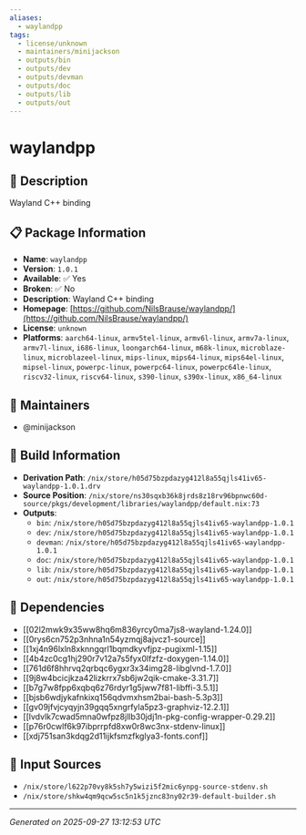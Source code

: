 ```yaml
---
aliases:
  - waylandpp
tags:
  - license/unknown
  - maintainers/minijackson
  - outputs/bin
  - outputs/dev
  - outputs/devman
  - outputs/doc
  - outputs/lib
  - outputs/out
---
```


# waylandpp

## 📝 Description

Wayland C++ binding

## 📋 Package Information

- **Name**: `waylandpp`
- **Version**: `1.0.1`
- **Available**: ✅ Yes
- **Broken**: ✅ No
- **Description**: Wayland C++ binding
- **Homepage**: [https://github.com/NilsBrause/waylandpp/](https://github.com/NilsBrause/waylandpp/)
- **License**: `unknown`
- **Platforms**: `aarch64-linux`, `armv5tel-linux`, `armv6l-linux`, `armv7a-linux`, `armv7l-linux`, `i686-linux`, `loongarch64-linux`, `m68k-linux`, `microblaze-linux`, `microblazeel-linux`, `mips-linux`, `mips64-linux`, `mips64el-linux`, `mipsel-linux`, `powerpc-linux`, `powerpc64-linux`, `powerpc64le-linux`, `riscv32-linux`, `riscv64-linux`, `s390-linux`, `s390x-linux`, `x86_64-linux`
## 👥 Maintainers

- @minijackson


## 🔧 Build Information

- **Derivation Path**: `/nix/store/h05d75bzpdazyg412l8a55qjls41iv65-waylandpp-1.0.1.drv`
- **Source Position**: `/nix/store/ns30sqxb36k8jrds8z18rv96bpnwc60d-source/pkgs/development/libraries/waylandpp/default.nix:73`
- **Outputs**:
  - `bin`:  `/nix/store/h05d75bzpdazyg412l8a55qjls41iv65-waylandpp-1.0.1`
  - `dev`:  `/nix/store/h05d75bzpdazyg412l8a55qjls41iv65-waylandpp-1.0.1`
  - `devman`:  `/nix/store/h05d75bzpdazyg412l8a55qjls41iv65-waylandpp-1.0.1`
  - `doc`:  `/nix/store/h05d75bzpdazyg412l8a55qjls41iv65-waylandpp-1.0.1`
  - `lib`:  `/nix/store/h05d75bzpdazyg412l8a55qjls41iv65-waylandpp-1.0.1`
  - `out`:  `/nix/store/h05d75bzpdazyg412l8a55qjls41iv65-waylandpp-1.0.1`

## 🔗 Dependencies

- [[02l2mwk9x35ww8hq6m836yrcy0ma7js8-wayland-1.24.0]]
- [[0rys6cn752p3nhna1n54yzmqj8ajvcz1-source]]
- [[1xj4n96lxln8xknngqrl1bqmdkyvfjpz-pugixml-1.15]]
- [[4b4zc0cg1hj290r7v12a7s5fyx0lfzfz-doxygen-1.14.0]]
- [[761d6f8hhrvq2qrbqc6ygxr3x34img28-libglvnd-1.7.0]]
- [[9j8w4bcicjkza42lizkrrx7sb6jw2qik-cmake-3.31.7]]
- [[b7g7w8fpp6xqbq6z76rdyr1g5jww7f81-libffi-3.5.1]]
- [[bjsb6wdjykafnkixq156qdvmxhsm2bai-bash-5.3p3]]
- [[gv09jfvjcyqyjn39gqq5xngrfyla5pz3-graphviz-12.2.1]]
- [[lvdvlk7cwad5mna0wfpz8jllb30jdj1n-pkg-config-wrapper-0.29.2]]
- [[p76r0cwlf6k97ibprrpfd8xw0r8wc3nx-stdenv-linux]]
- [[xdj751san3kdqg2d11ijkfsmzfkglya3-fonts.conf]]

## 📁 Input Sources

- `/nix/store/l622p70vy8k5sh7y5wizi5f2mic6ynpg-source-stdenv.sh`
- `/nix/store/shkw4qm9qcw5sc5n1k5jznc83ny02r39-default-builder.sh`

---
*Generated on 2025-09-27 13:12:53 UTC*
